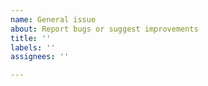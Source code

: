 ```yaml
---
name: General issue
about: Report bugs or suggest improvements
title: ''
labels: ''
assignees: ''

---
```



